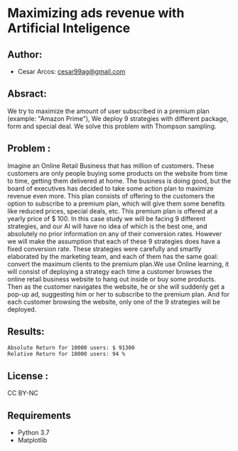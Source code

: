 # Maximizing ads revenue with Artificial Inteligence 
## Author: 
- Cesar Arcos: cesar99ag@gmail.com

## Absract:
We try to maximize the amount of user subscribed in a premium plan (example: "Amazon Prime"), We deploy 9 strategies with different package, form and special deal.
We solve this problem with Thompson sampling.

## Problem : 
Imagine an Online Retail Business that has million of customers. These customers are only people buying
some products on the website from time to time, getting them delivered at home. The business is doing good,
but the board of executives has decided to take some action plan to maximize revenue even more. This plan
consists of offering to the customers the option to subscribe to a premium plan, which will give them some
benefits like reduced prices, special deals, etc. This premium plan is offered at a yearly price of $ 100.
In this case study we will be facing 9 different strategies, and our AI will have no idea of which is
the best one, and absolutely no prior information on any of their conversion rates. However we will make the
assumption that each of these 9 strategies does have a fixed conversion rate. These strategies were carefully
and smartly elaborated by the marketing team, and each of them has the same goal: convert the maximum
clients to the premium plan.We use Online learning, it will consist of deploying a strategy
each time a customer browses the online retail business website to hang out inside or buy some products.
Then as the customer navigates the website, he or she will suddenly get a pop-up ad, suggesting him or her
to subscribe to the premium plan. And for each customer browsing the website, only one of the 9 strategies
will be deployed.

## Results: 
<pre><code>Absolute Return for 10000 users: $ 91300 
Relative Return for 10000 users: 94 %
</code></pre>

## License : 
CC BY-NC

## Requirements
* Python 3.7
* Matplotlib
